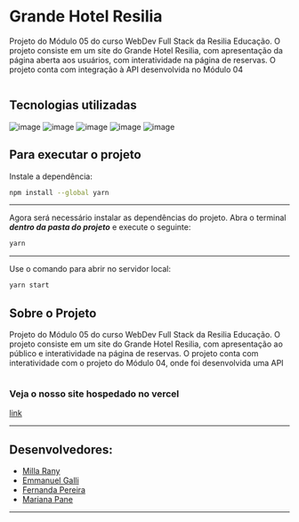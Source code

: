 # Grande Hotel Resilia
<p> Projeto do Módulo 05 do curso WebDev Full Stack da Resilia Educação. O projeto consiste em um site do Grande Hotel Resilia, com apresentação da página aberta aos usuários, com interatividade na página de reservas. O projeto conta com integração à API desenvolvida no Módulo 04</p>

 <img src="src/assets/img/homePrint.jpg" width="" alt=""> 
  </div>

## Tecnologias utilizadas
![image](https://img.shields.io/badge/React-20232A?style=for-the-badge&logo=react&logoColor=61DAFB) ![image](https://img.shields.io/badge/CSS3-1572B6?style=for-the-badge&logo=css3&logoColor=white)  ![image](https://img.shields.io/badge/GIT-E44C30?style=for-the-badge&logo=git&logoColor=white)  ![image](https://img.shields.io/badge/GitHub-100000?style=for-the-badge&logo=github&logoColor=white)  ![image](https://img.shields.io/badge/Heroku-430098?style=for-the-badge&logo=heroku&logoColor=white) 
## Para executar o projeto
Instale a dependência:
```bash
npm install --global yarn
```
***
Agora será necessário instalar as dependências do projeto. Abra o terminal **_dentro da pasta do projeto_** e execute o seguinte:
```bash
yarn
```
***
Use o comando para abrir no servidor local:
 ```bash
 yarn start
 ```

 ## Sobre o Projeto
 <p> Projeto do Módulo 05 do curso WebDev Full Stack da Resilia Educação. O projeto consiste em um site do Grande Hotel Resilia, com apresentação ao público e interatividade na página de reservas. O projeto conta com interatividade com o projeto do Módulo 04, onde foi desenvolvida uma API </p>

 <img src="src/assets/img/homePrint.jpg" width="" alt=""> 
  </div>

 ### Veja o nosso site hospedado no vercel
 [link](https://hotelresiliapalace.vercel.app/)

 ***

 ## Desenvolvedores:

 - <a href = "https://www.linkedin.com/in/milla-rany-aguiar-102244228/"> Milla Rany </a>
 - <a href = "https://www.linkedin.com/in/emmanuelgallibr/"> Emmanuel Galli </a>
 - <a href = "https://www.linkedin.com/in/fernandapereiradasilva/"> Fernanda Pereira </a>
 - <a href = "https://www.linkedin.com/in/marianapane/"> Mariana Pane </a>
 ***
